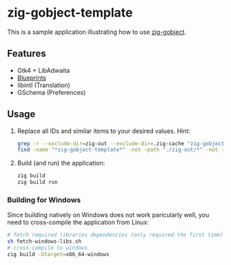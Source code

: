 # zig-gobject-template

This is a sample application illustrating how to use [zig-gobject](https://github.com/ianprime0509/zig-gobject).

## Features

- Gtk4 + LibAdwaita
- [Blueprints](https://gitlab.gnome.org/jwestman/blueprint-compiler)
- libintl (Translation)
- GSchema (Preferences)

## Usage

1. Replace all IDs and similar items to your desired values. Hint:
   ```sh
   grep -r --exclude-dir=zig-out --exclude-dir=.zig-cache "zig-gobject-template"
   find -name "*zig-gobject-template*" -not -path "./zig-out/*" -not -path "./.zig-cache/*"
   ```
2. Build (and run) the application:
   ```sh
   zig build
   zig build run
   ```

### Building for Windows

Since building natively on Windows does not work paricularly well, you need to
cross-compile the application from Linux:

```sh
# fetch required libraries dependencies (only required the first time)
sh fetch-windows-libs.sh
# cross-compile to windows
zig build -Dtarget=x86_64-windows
```
